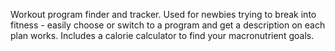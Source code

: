 Workout program finder and tracker.
Used for newbies trying to break into fitness - easily choose or switch to a program and get a description on each plan works.
Includes a calorie calculator to find your macronutrient goals.
